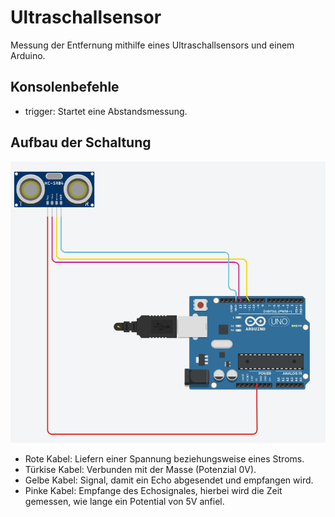 # Ultraschallsensor
Messung der Entfernung mithilfe eines Ultraschallsensors und einem Arduino.

## Konsolenbefehle
- trigger: Startet eine Abstandsmessung.

## Aufbau der Schaltung
![image](https://github.com/JackboyPlay/Ultraschallsensor/blob/master/Schaltung_ECHO.png)
- Rote Kabel: Liefern einer Spannung beziehungsweise eines Stroms.
- Türkise Kabel: Verbunden mit der Masse (Potenzial 0V).
- Gelbe Kabel: Signal, damit ein Echo abgesendet und empfangen wird.
- Pinke Kabel: Empfange des Echosignales, hierbei wird die Zeit gemessen, wie lange ein Potential von 5V anfiel.
